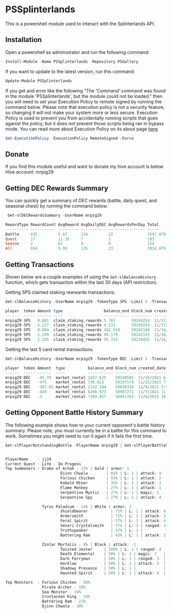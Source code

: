 # PSSplinterlands
This is a powershell module used to interact with the Splinterlands API.

## Installation
Open a powershell as administrator and run the following command:
```Powershell
Install-Module -Name PSSplinterlands -Repository PSGallery
```

If you want to update to the latest version, run this command:
```Powershell
Update-Module PSSplinterlands
```

If you get and error like the following "The 'Command' command was found in the module 'PSSplinterlands', but the module could not be loaded." then you will need to set your Execution Policy to remote signed by running the command below. Please note that execution policy is not a security feature, so changing it will not make your system more or less secure. Execution Policy is used to prevent you from accidentally running scripts that goes aganist the policy, but it does not prevent those scripts being ran in bypass mode. You can read more about Execution Policy on its about page [here](https://docs.microsoft.com/en-us/powershell/module/microsoft.powershell.core/about/about_execution_policies?view=powershell-7.1)
```Powershell
Set-ExecutionPolicy -ExecutionPolicy RemoteSigned -Force
```

## Donate
If you find this module useful and want to donate my hive account is below
Hive account: mrpig29

## Getting DEC Rewards Summary
You can quickly get a summary of DEC rewards (battle, daily quest, and seasonal chest) by running the command below.
```Powershell
 Get-slDECRewardsSummary -UserName mrpig29

RewardType RewardCount AvgReward AvgDailyDEC AvgRewardsPerDay Total    TotalDays
---------- ----------- --------- ----------- ---------------- -----    ---------
Battle     635         5.67      124         22               3597.879 29
Quest      17          11.35     7           1                193      27
Season     2           62        8           0                124      15
All        654         5.99      135         23               3914.879 29
```

## Getting Transactions
Shown below are a couple examples of using the `Get-slBalanceHistory` function, which gets transaction within the last 30 days (API restriction).

Getting SPS claimed staking rewwards transactions.
```Powershell
Get-slBalanceHistory -UserName mrpig29 -TokenType SPS -Limit 5 -TransactionType claim_staking_rewards

player  token Amount type                  balance_end block_num created_date          counterparty
------  ----- ------ ----                  ----------- --------- ------------          ------------
mrpig29 SPS   0.001  claim_staking_rewards 5.707       59269254  11/17/2021 6:57:09 PM $SPS_STAKING_REWARDS
mrpig29 SPS   4.227  claim_staking_rewards 4.231       59269243  11/17/2021 6:56:36 PM $SPS_STAKING_REWARDS
mrpig29 SPS   0.004  claim_staking_rewards 202.519     59242180  11/16/2021 8:19:12 PM $SPS_STAKING_REWARDS
mrpig29 SPS   2.299  claim_staking_rewards 99.179      59242153  11/16/2021 8:17:51 PM $SPS_STAKING_REWARDS
mrpig29 SPS   2.295  claim_staking_rewards 95.314      59226455  11/16/2021 7:10:27 AM $SPS_STAKING_REWARDS
```
Getting the last 5 card rental transactions.
```Powershell
Get-slBalanceHistory -UserName mrpig29 -TokenType DEC -Limit 5 -TransactionType market_rental

player  token Amount  type          balance_end block_num created_date          counterparty
------  ----- ------  ----          ----------- --------- ------------          ------------
mrpig29 DEC   -45.74  market_rental 1437.625    59240585  11/16/2021 6:59:18 PM $RENTAL_ESCROW
mrpig29 DEC   -475    market_rental 730.823     59197579  11/15/2021 7:02:57 AM $RENTAL_ESCROW
mrpig29 DEC   -307.65 market_rental 2142.184    59038330  11/9/2021 5:57:51 PM  $RENTAL_ESCROW
mrpig29 DEC   -420    market_rental 6208.973    58987271  11/7/2021 11:15:24 PM $RENTAL_ESCROW
mrpig29 DEC   -3      market_rental 7389.857    58941763  11/6/2021 10:12:36 AM $RENTAL_ESCROW
```

## Getting Opponent Battle History Summary
The following example shows how to your current opponent's battle history summary. Please note, you must currently be in a battle for this command to work. Sometimes you might need to run it again if it fails the first time.
```Powershell
Get-slPlayerOutstandingBattle -PlayerName mrpig29 | Get-slPlayerBattleSummary


PlayerName    : jj24
Current Quest : Life - In Progess
Top Summoners : Drake of Arnak - 22% | Gold | armor: 1
                        Djinn Chwala        | 91% | L: 1 | attack: 4  | A: Thorns
                        Furious Chicken     | 55% | L: 1 | attack: 2  | A:
                        Kobold Miner        | 36% | L: 1 | attack: 3  | A: Sneak
                        Flame Monkey        | 27% | L: 1 | attack: 1  | A:
                        Serpentine Mystic   | 27% | L: 1 | magic: 2   | A: Affliction
                        Serpentine Spy      | 27% | L: 1 | attack: 4  | A: Opportunity

                Tyrus Paladium - 14% | White | armor: 1
                        Shieldbearer          | 71% | L: 1 | attack: 4  | A: Taunt
                        Armorsmith            | 71% | L: 1 | attack: 3  | A: Repair
                        Feral Spirit          | 57% | L: 1 | attack: 4  | A: Sneak
                        Venari Crystalsmith   | 57% | L: 1 | ranged: 3  | A: Tank Heal
                        Truthspeaker          | 57% | L: 1 |            | A: Protect
                        Battering Ram         | 43% | L: 1 | attack: 2  | A: Opportunity

                Zintar Mortalis - 8% | Black | attack: -1
                        Twisted Jester     | 100% | L: 1 | ranged: 4  | A: Snipe
                        Death Elemental    | 50% | L: 1 | magic: 2   | A: Snipe
                        Dark Ferryman      | 50% | L: 1 | ranged: 3  | A:
                        Harklaw            | 50% | L: 1 | attack: 3  | A: Shield
                        Shadowy Presence   | 50% | L: 1 |            | A:
                        Haunted Spirit     | 50% | L: 1 | attack: 4  | A: Heal

Top Monsters  : Furious Chicken - 50%
                Pirate Archer - 38%
                Sea Monster - 34%
                Crustacean King - 24%
                Battering Ram - 22%
                Djinn Chwala - 20%
```
